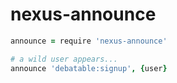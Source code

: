 # nexus-announce

```coffee
announce = require 'nexus-announce'

# a wild user appears...
announce 'debatable:signup', {user}
```
